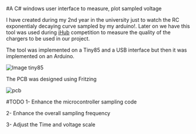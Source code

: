 #A C# windows user interface to measure, plot sampled voltage

I have created during my 2nd year in the university just to watch the RC exponentialy decaying curve sampled by my arduino!. Later on
we have this tool was used during [iHub](http://ihub.asu.edu.eg) competition to measure the quality of the chargers to be used in our project.

The tool was implemented on a Tiny85 and a USB interface but then it was implemented on an Arduino.

![Image tiny85](http://i.imgur.com/hmPkt1b.jpg)

The PCB was designed using Fritzing

![pcb](http://i.imgur.com/wBXperd.png)

#TODO
1- Enhance the microcontroller sampling code

2- Enhance the overall sampling frequency

3- Adjust the Time and voltage scale
